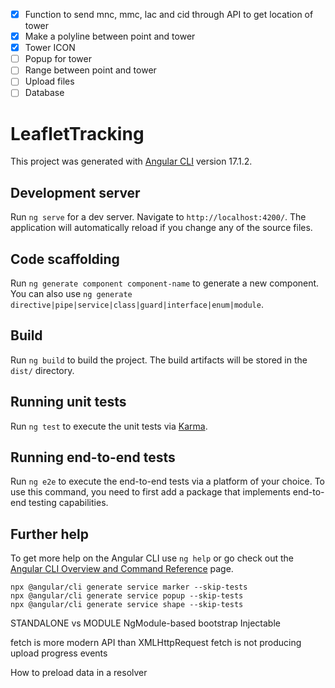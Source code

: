 
- [x] Function to send mnc, mmc, lac and cid through API to get location of tower
- [x] Make a polyline between point and tower
- [x] Tower ICON
- [ ] Popup for tower
- [ ] Range between point and tower 
- [ ] Upload files
- [ ] Database

# LeafletTracking

This project was generated with [Angular CLI](https://github.com/angular/angular-cli) version 17.1.2.

## Development server

Run `ng serve` for a dev server. Navigate to `http://localhost:4200/`. The application will automatically reload if you change any of the source files.

## Code scaffolding

Run `ng generate component component-name` to generate a new component. You can also use `ng generate directive|pipe|service|class|guard|interface|enum|module`.

## Build

Run `ng build` to build the project. The build artifacts will be stored in the `dist/` directory.

## Running unit tests

Run `ng test` to execute the unit tests via [Karma](https://karma-runner.github.io).

## Running end-to-end tests

Run `ng e2e` to execute the end-to-end tests via a platform of your choice. To use this command, you need to first add a package that implements end-to-end testing capabilities.

## Further help

To get more help on the Angular CLI use `ng help` or go check out the [Angular CLI Overview and Command Reference](https://angular.io/cli) page.

```angular2html
npx @angular/cli generate service marker --skip-tests
npx @angular/cli generate service popup --skip-tests
npx @angular/cli generate service shape --skip-tests
```

STANDALONE vs MODULE 
NgModule-based bootstrap
Injectable

fetch is more modern API than XMLHttpRequest
fetch is not producing upload progress events


How to preload data in a resolver
